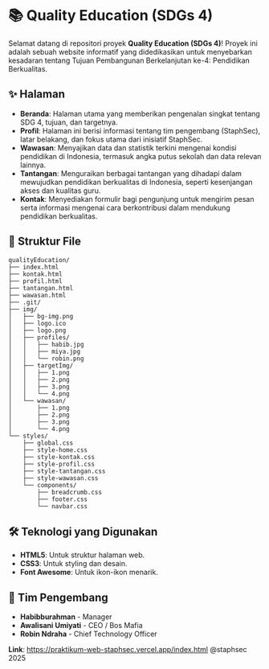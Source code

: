 # 📚 Quality Education (SDGs 4)

Selamat datang di repositori proyek **Quality Education (SDGs 4)**! Proyek ini adalah sebuah website informatif yang didedikasikan untuk menyebarkan kesadaran tentang Tujuan Pembangunan Berkelanjutan ke-4: Pendidikan Berkualitas.

## ✨ Halaman

- **Beranda**: Halaman utama yang memberikan pengenalan singkat tentang SDG 4, tujuan, dan targetnya.
- **Profil**: Halaman ini berisi informasi tentang tim pengembang (StaphSec), latar belakang, dan fokus utama dari inisiatif StaphSec.
- **Wawasan**: Menyajikan data dan statistik terkini mengenai kondisi pendidikan di Indonesia, termasuk angka putus sekolah dan data relevan lainnya.
- **Tantangan**: Menguraikan berbagai tantangan yang dihadapi dalam mewujudkan pendidikan berkualitas di Indonesia, seperti kesenjangan akses dan kualitas guru.
- **Kontak**: Menyediakan formulir bagi pengunjung untuk mengirim pesan serta informasi mengenai cara berkontribusi dalam mendukung pendidikan berkualitas.

## 📂 Struktur File

```
qualityEducation/
├── index.html
├── kontak.html
├── profil.html
├── tantangan.html
├── wawasan.html
├── .git/
├── img/
│   ├── bg-img.png
│   ├── logo.ico
│   ├── logo.png
│   ├── profiles/
│   │   ├── habib.jpg
│   │   ├── miya.jpg
│   │   └── robin.png
│   ├── targetImg/
│   │   ├── 1.png
│   │   ├── 2.png
│   │   ├── 3.png
│   │   └── 4.png
│   └── wawasan/
│       ├── 1.png
│       ├── 2.png
│       ├── 3.png
│       └── 4.png
└── styles/
    ├── global.css
    ├── style-home.css
    ├── style-kontak.css
    ├── style-profil.css
    ├── style-tantangan.css
    ├── style-wawasan.css
    └── components/
        ├── breadcrumb.css
        ├── footer.css
        └── navbar.css
```

## 🛠️ Teknologi yang Digunakan

- **HTML5**: Untuk struktur halaman web.
- **CSS3**: Untuk styling dan desain.
- **Font Awesome**: Untuk ikon-ikon menarik.

## 👥 Tim Pengembang

- **Habibburahman** - Manager
- **Awalisani Umiyati** - CEO / Bos Mafia
- **Robin Ndraha** - Chief Technology Officer

**Link**: <https://praktikum-web-staphsec.vercel.app/index.html>
@staphsec 2025
